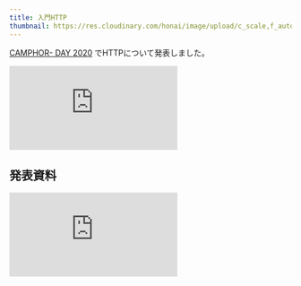 ```yaml
---
title: 入門HTTP
thumbnail: https://res.cloudinary.com/honai/image/upload/c_scale,f_auto,w_640/talks/http.jpg
---
```

[CAMPHOR- DAY 2020](https://camphor.connpass.com/event/167947/) でHTTPについて発表しました。

<iframe src="https://www.youtube-nocookie.com/embed/MJQr59XrAbo?start=6109" style="aspect-ratio:16/9" title="YouTube video player" frameborder="0" allow="accelerometer; autoplay; clipboard-write; encrypted-media; gyroscope; picture-in-picture" allowfullscreen></iframe>

## 発表資料

<iframe src="https://speakerdeck.com/player/c566f7d11b494679854792f732284dfc" title="入門 HTTP ― CAMPHOR- Day 2020 / Introducing HTTP" style="aspect-ratio:4/3;" frameborder="0" allowfullscreen="true" mozallowfullscreen="true" webkitallowfullscreen="true" data-ratio="1.3333333333333333" frameborder="0"></iframe>
